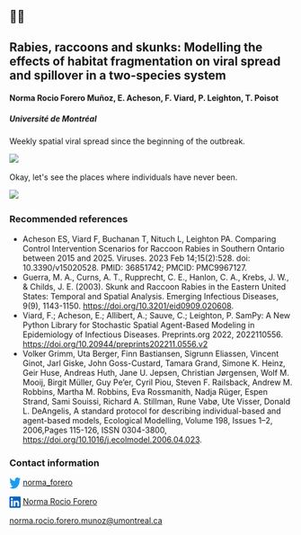 ## 🦝🦨

## Rabies, raccoons and skunks: Modelling the effects of habitat fragmentation on viral spread and spillover in a two-species system
#### Norma Rocio Forero Muñoz, E. Acheson, F. Viard, P. Leighton, T. Poisot
##### Université de Montréal


Weekly spatial viral spread since the beginning of the outbreak.

![](images/weekly-combined.gif)

Okay, let's see the places where individuals have never been.

![](images/weekly-no-individuals.gif)



### 


### Recommended references

- Acheson ES, Viard F, Buchanan T, Nituch L, Leighton PA. Comparing Control Intervention Scenarios for Raccoon Rabies in Southern Ontario between 2015 and 2025. Viruses. 2023 Feb 14;15(2):528. doi: 10.3390/v15020528. PMID: 36851742; PMCID: PMC9967127.
- Guerra, M. A., Curns, A. T., Rupprecht, C. E., Hanlon, C. A., Krebs, J. W., & Childs, J. E. (2003). Skunk and Raccoon Rabies in the Eastern United States: Temporal and Spatial Analysis. Emerging Infectious Diseases, 9(9), 1143-1150. https://doi.org/10.3201/eid0909.020608.
- Viard, F.; Acheson, E.; Allibert, A.; Sauve, C.; Leighton, P. SamPy: A New Python Library for Stochastic Spatial Agent-Based Modeling in Epidemiology of Infectious Diseases. Preprints.org 2022, 2022110556. https://doi.org/10.20944/preprints202211.0556.v2
- Volker Grimm, Uta Berger, Finn Bastiansen, Sigrunn Eliassen, Vincent Ginot, Jarl Giske, John Goss-Custard, Tamara Grand, Simone K. Heinz, Geir Huse, Andreas Huth, Jane U. Jepsen, Christian Jørgensen, Wolf M. Mooij, Birgit Müller, Guy Pe’er, Cyril Piou, Steven F. Railsback, Andrew M. Robbins, Martha M. Robbins, Eva Rossmanith, Nadja Rüger, Espen Strand, Sami Souissi, Richard A. Stillman, Rune Vabø, Ute Visser, Donald L. DeAngelis, A standard protocol for describing individual-based and agent-based models, Ecological Modelling, Volume 198, Issues 1–2, 2006,Pages 115-126, ISSN 0304-3800, https://doi.org/10.1016/j.ecolmodel.2006.04.023.


### Contact information 
<img align="center" width="20" height="20" src="images/twitter.png"> [norma_forero](https://twitter.com/norma_forero)

<img align="center" width="20" height="20" src="images/LinkedIn.png"> [Norma Rocio Forero](
https://www.linkedin.com/in/norma-forero-01/)

norma.rocio.forero.munoz@umontreal.ca




  
